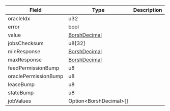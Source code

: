 | Field                | Type                                           | Description |
| -------------------- | ---------------------------------------------- | ----------- |
| oracleIdx            | u32                                            |             |
| error                | bool                                           |             |
| value                | [BorshDecimal](/solana/idl/types/borshdecimal) |             |
| jobsChecksum         | u8[32]                                         |             |
| minResponse          | [BorshDecimal](/solana/idl/types/borshdecimal) |             |
| maxResponse          | [BorshDecimal](/solana/idl/types/borshdecimal) |             |
| feedPermissionBump   | u8                                             |             |
| oraclePermissionBump | u8                                             |             |
| leaseBump            | u8                                             |             |
| stateBump            | u8                                             |             |
| jobValues            | Option&lt;BorshDecimal&gt;[]                   |             |
